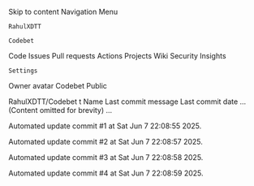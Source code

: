Skip to content
Navigation Menu

    RahulXDTT

    Codebet

Code
Issues
Pull requests
Actions
Projects
Wiki
Security
Insights

    Settings

Owner avatar
Codebet
Public

RahulXDTT/Codebet
t
Name	Last commit message
	Last commit date
... (Content omitted for brevity) ...


Automated update commit #1 at Sat Jun  7 22:08:55 2025.

Automated update commit #2 at Sat Jun  7 22:08:57 2025.

Automated update commit #3 at Sat Jun  7 22:08:58 2025.

Automated update commit #4 at Sat Jun  7 22:08:59 2025.